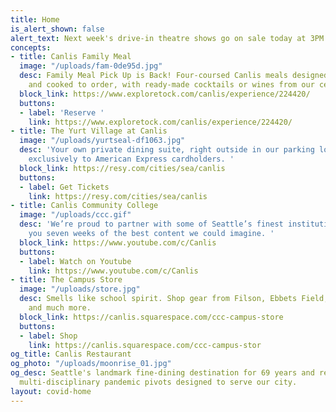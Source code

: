```yaml
---
title: Home
is_alert_shown: false
alert_text: Next week's drive-in theatre shows go on sale today at 3PM!
concepts:
- title: Canlis Family Meal
  image: "/uploads/fam-0de95d.jpg"
  desc: Family Meal Pick Up is Back! Four-coursed Canlis meals designed for the home
    and cooked to order, with ready-made cocktails or wines from our cellar.
  block_link: https://www.exploretock.com/canlis/experience/224420/
  buttons:
  - label: 'Reserve '
    link: https://www.exploretock.com/canlis/experience/224420/
- title: The Yurt Village at Canlis
  image: "/uploads/yurtseal-df1063.jpg"
  desc: 'Your own private dining suite, right outside in our parking lot. Available
    exclusively to American Express cardholders. '
  block_link: https://resy.com/cities/sea/canlis
  buttons:
  - label: Get Tickets
    link: https://resy.com/cities/sea/canlis
- title: Canlis Community College
  image: "/uploads/ccc.gif"
  desc: 'We’re proud to partner with some of Seattle’s finest institutions to bring
    you seven weeks of the best content we could imagine. '
  block_link: https://www.youtube.com/c/Canlis
  buttons:
  - label: Watch on Youtube
    link: https://www.youtube.com/c/Canlis
- title: The Campus Store
  image: "/uploads/store.jpg"
  desc: Smells like school spirit. Shop gear from Filson, Ebbets Field, BlackWing,
    and much more.
  block_link: https://canlis.squarespace.com/ccc-campus-store
  buttons:
  - label: Shop
    link: https://canlis.squarespace.com/ccc-campus-stor
og_title: Canlis Restaurant
og_photo: "/uploads/moonrise_01.jpg"
og_desc: Seattle's landmark fine-dining destination for 69 years and recent home to
  multi-disciplinary pandemic pivots designed to serve our city.
layout: covid-home
---
```

